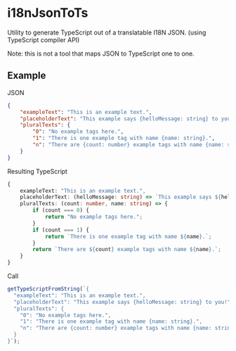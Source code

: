# i18nJsonToTs

Utility to generate TypeScript out of a translatable I18N JSON. (using TypeScript compiler API)

Note: this is not a tool that maps JSON to TypeScript one to one.

## Example

JSON

```JSON
{
	"exampleText": "This is an example text.",
	"placeholderText": "This example says {helloMessage: string} to you!",
	"pluralTexts": {
		"0": "No example tags here.",
		"1": "There is one example tag with name {name: string}.",
		"n": "There are {count: number} example tags with name {name: string}."
	}
}
```

Resulting TypeScript

```TypeScript
{
	exampleText: "This is an example text.",
	placeholderText: (helloMessage: string) => `This example says ${helloMessage} to you!`,
	pluralTexts: (count: number, name: string) => {
		if (count === 0) {
			return "No example tags here.";
		}
		if (count === 1) {
			return `There is one example tag with name ${name}.`;
		}
		return `There are ${count} example tags with name ${name}.`;
	}
}
```

Call

```TypeScript
getTypeScriptFromString(`{
  "exampleText": "This is an example text.",
  "placeholderText": "This example says {helloMessage: string} to you!",
  "pluralTexts": {
    "0": "No example tags here.",
    "1": "There is one example tag with name {name: string}.",
    "n": "There are {count: number} example tags with name {name: string}."
  }
}`);
```
